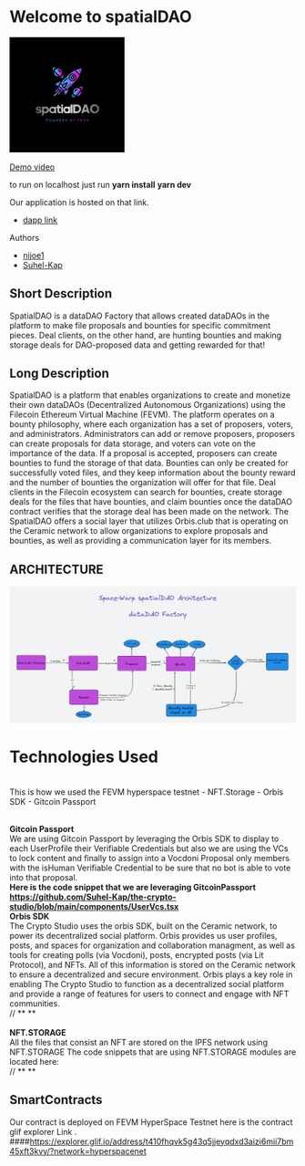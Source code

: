 <h1>
 Welcome to spatialDAO
</h1>

<p>
<img src="./web-interface/public/logo.webp" alt="alt text" width="40%"/>
</p>

[Demo video](https://youtu.be/I24-SiVT1fg)

to run on localhost just run
**yarn install**
**yarn dev**

Our application is hosted on that link.
 * [dapp link](https://spatialdao.live/)


Authors
 * [nijoe1](https://github.com/nijoe1)
 * [Suhel-Kap](https://github.com/Suhel-Kap)

## Short Description

SpatialDAO is a dataDAO Factory that allows created dataDAOs in the platform to make file proposals and bounties for specific commitment pieces. Deal clients, on the other hand, are hunting bounties and making storage deals for DAO-proposed data and getting rewarded for that!
<br/>

## Long Description
SpatialDAO is a platform that enables organizations to create and monetize their own dataDAOs (Decentralized Autonomous Organizations) using the Filecoin Ethereum Virtual Machine (FEVM). The platform operates on a bounty philosophy, where each organization has a set of proposers, voters, and administrators. Administrators can add or remove proposers, proposers can create proposals for data storage, and voters can vote on the importance of the data. If a proposal is accepted, proposers can create bounties to fund the storage of that data. Bounties can only be created for successfully voted files, and they keep information about the bounty reward and the number of bounties the organization will offer for that file. Deal clients in the Filecoin ecosystem can search for bounties, create storage deals for the files that have bounties, and claim bounties once the dataDAO contract verifies that the storage deal has been made on the network. The SpatialDAO offers a social layer that utilizes Orbis.club that is operating on the Ceramic network to allow organizations to explore proposals and bounties, as well as providing a communication layer for its members.

 ## ARCHITECTURE

<p align="left">
<img src="./web-interface/public/spatialDAO_architecture.webp"/>
 
# Technologies Used

<br/>
This is how we used the FEVM hyperspace testnet - NFT.Storage - Orbis SDK - Gitcoin Passport
<br />
<br />
  
   **Gitcoin Passport** 
    <br />
        We are using Gitcoin Passport by leveraging the Orbis SDK to display to each UserProfile their Verifiable Credentials but also we are using the VCs to lock content and finally to assign into a Vocdoni Proposal only members with the isHuman Verifiable Credential to be sure that no bot is able to vote into that proposal.
        <br/>
        **Here is the code snippet that we are leveraging GitcoinPassport**
        <br/>
        **https://github.com/Suhel-Kap/the-crypto-studio/blob/main/components/UserVcs.tsx**
  <br/>
   **Orbis SDK** 
    <br />
       The Crypto Studio uses the orbis SDK, built on the Ceramic network, to power its decentralized social platform. Orbis provides us user profiles, posts, and spaces for organization and collaboration managment, as well as tools for creating polls (via Vocdoni), posts, encrypted posts (via Lit Protocol), and NFTs. All of this information is stored on the Ceramic network to ensure a decentralized and secure environment. Orbis plays a key role in enabling The Crypto Studio to function as a decentralized social platform and provide a range of features for users to connect and engage with NFT communities.
        <br />
         // ** **
         <br />
         <br />
  **NFT.STORAGE**
     <br />
       All the files that consist an NFT are stored on the IPFS network using NFT.STORAGE
       The code snippets that are using NFT.STORAGE modules are located here:
       <br/>
        // ** **
    <br />
   
  ## SmartContracts
  Our contract is deployed on FEVM HyperSpace Testnet here is the contract glif explorer Link . 
<br />
####https://explorer.glif.io/address/t410fhqvk5g43q5jjeyqdxd3aizi6mii7bm45xft3kvy/?network=hyperspacenet


